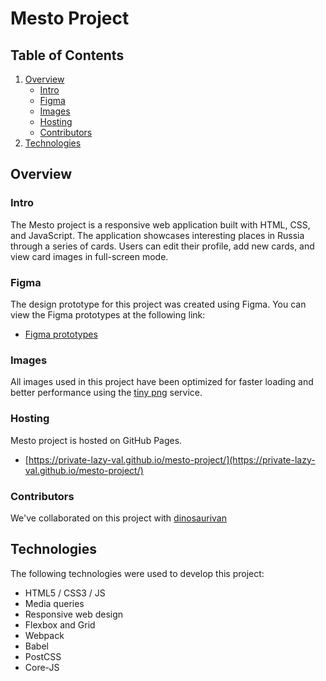 # Mesto Project

## Table of Contents

1. [Overview](#overview)
   - [Intro](#intro)
   - [Figma](#figma)
   - [Images](#images)
   - [Hosting](#hosting)
   - [Contributors](#contributors)
2. [Technologies](#technologies)

## Overview

### Intro

The Mesto project is a responsive web application built with HTML, CSS, and JavaScript. The application showcases interesting places in Russia through a series of cards. Users can edit their profile, add new cards, and view card images in full-screen mode.

### Figma

The design prototype for this project was created using Figma. You can view the Figma prototypes at the following link:

- [Figma prototypes](https://www.figma.com/file/xni8mSiI7OqdTyzTD1wQ6L/JavaScript.-Sprint-4?node-id=28212-2&t=x7dkQJZtB5fHShUH-0)

### Images

All images used in this project have been optimized for faster loading and better performance using the [tiny png](https://tinypng.com/) service.

### Hosting

Mesto project is hosted on GitHub Pages.

- [https://private-lazy-val.github.io/mesto-project/](https://private-lazy-val.github.io/mesto-project/)

### Contributors

We've collaborated on this project with [dinosaurivan](https://github.com/dinosaurivan/mesto-project)

## Technologies

The following technologies were used to develop this project:

- HTML5 / CSS3 / JS
- Media queries
- Responsive web design
- Flexbox and Grid
- Webpack
- Babel
- PostCSS
- Core-JS

